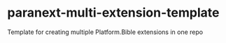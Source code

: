# paranext-multi-extension-template
Template for creating multiple Platform.Bible extensions in one repo

